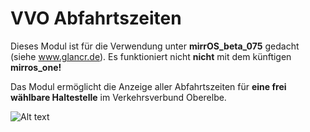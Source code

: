 # VVO Abfahrtszeiten
Dieses Modul ist für die Verwendung unter **mirrOS_beta_075** gedacht (siehe www.glancr.de). Es funktioniert nicht **nicht** mit dem künftigen **mirros_one!**

Das Modul ermöglicht die Anzeige aller Abfahrtszeiten für **eine frei wählbare Haltestelle** im Verkehrsverbund Oberelbe.

![Alt text](/assetes/ReadmeImage1.png "Optional title attribute")
